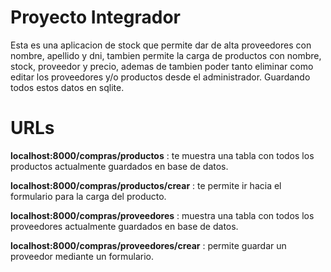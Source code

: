 # Proyecto Integrador

Esta es una aplicacion de stock que permite dar de alta proveedores con nombre, apellido y dni, tambien permite la carga de productos con nombre, stock, proveedor y precio, ademas de tambien poder tanto eliminar como editar los proveedores y/o productos desde el administrador. Guardando todos estos datos en sqlite.


# URLs

**localhost:8000/compras/productos**  : te muestra una tabla con todos los productos actualmente guardados en base de datos.

**localhost:8000/compras/productos/crear** : te permite ir hacia el formulario para la carga del producto.

**localhost:8000/compras/proveedores** : muestra una tabla con todos los proveedores actualmente guardados en base de datos.

**localhost:8000/compras/proveedores/crear** : permite guardar un proveedor mediante un formulario.
